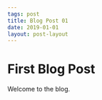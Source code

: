 ```yaml
---
tags: post
title: Blog Post 01
date: 2019-01-01
layout: post-layout
---
```


# First Blog Post
Welcome to the blog.
